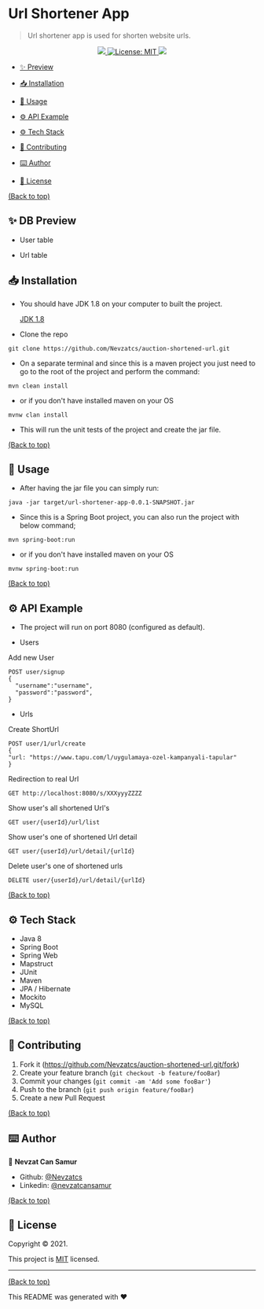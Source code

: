 # Url Shortener App

> Url shortener app is used for shorten website urls.
<p align="center">
  <a href="">
    <img src="https://img.shields.io/travis/dbader/node-datadog-metrics/master.svg?style=flat-square" />
  </a>
  <a href="https://github.com/Nevzatcs/auction-shortened-url/blob/main/LICENSE">
    <img alt="License: MIT" src="https://img.shields.io/badge/license-MIT-yellow.svg" target="_blank" />
  </a>
  <a href="">
    <img src="https://codecov.io/gh/kefranabg/readme-md-generator/branch/master/graph/badge.svg" />
  </a>
</p>

- [✨ Preview](#demo-preview)
- [📥 Installation](#installation)
- [🚀 Usage](#usage)
- [⚙️ API Example](#contribute)
- [⚙️ Tech Stack](#contribute)

- [🤝 Contributing](#license)
- [⌨️ Author](#footer)
- [📝 License](#license)

[(Back to top)](#table-of-contents)
## ✨ DB Preview
- User table




- Url table


## 📥 Installation

- You should have JDK 1.8 on your computer to built the project.
 
  [JDK 1.8](https://www.oracle.com/java/technologies/downloads/#java8)

- Clone the repo

```
git clone https://github.com/Nevzatcs/auction-shortened-url.git
```

- On a separate terminal and since this is a maven project you just need to go to the root of the project and perform the
  command:

```
mvn clean install
```

- or if you don't have installed maven on your OS

```
mvnw clan install
```

- This will run the unit tests of the project and create the jar file.

[(Back to top)](#table-of-contents)
## 🚀 Usage
- After having the jar file you can simply run:

```
java -jar target/url-shortener-app-0.0.1-SNAPSHOT.jar
```

- Since this is a Spring Boot project, you can also run the project with below command;

```
mvn spring-boot:run
```

- or if you don't have installed maven on your OS

```
mvnw spring-boot:run
```
[(Back to top)](#table-of-contents)
## ⚙️ API Example
- The project will run on port 8080 (configured as default).

- Users

Add new User 
```  
POST user/signup 
{
  "username":"username",
  "password":"password",
} 
  ```

- Urls

Create ShortUrl
```
POST user/1/url/create
{
"url: "https://www.tapu.com/l/uygulamaya-ozel-kampanyali-tapular"
}
  ```
Redirection to real Url

```
GET http://localhost:8080/s/XXXyyyZZZZ 
  ```

Show user's all shortened Url's 

```
GET user/{userId}/url/list 
  ```
Show user's  one of shortened Url detail

```
GET user/{userId}/url/detail/{urlId}
  ```

Delete user's one of shortened urls
```
DELETE user/{userId}/url/detail/{urlId}
 ```

[(Back to top)](#table-of-contents)
## ⚙️ Tech Stack
- Java 8
- Spring Boot
- Spring Web
- Mapstruct
- JUnit
- Maven
- JPA / Hibernate
- Mockito
- MySQL


[(Back to top)](#table-of-contents)





## 🤝 Contributing
1. Fork it (<https://github.com/Nevzatcs/auction-shortened-url.git/fork>)
2. Create your feature branch (`git checkout -b feature/fooBar`)
3. Commit your changes (`git commit -am 'Add some fooBar'`)
4. Push to the branch (`git push origin feature/fooBar`)
5. Create a new Pull Request

[(Back to top)](#table-of-contents)
## ⌨️ Author


👤 **Nevzat Can Samur**

- Github: [@Nevzatcs](https://github.com/Nevzatcs)
- Linkedin: [@nevzatcansamur](https://www.linkedin.com/in/nevzatcansamur/)

[(Back to top)](#table-of-contents)
## 📝 License


Copyright © 2021.

This project is [MIT](https://github.com/Nevzatcs/auction-shortened-url/blob/main/LICENSE) licensed.


---
[(Back to top)](#table-of-contents)

This README was generated with ❤️ 
